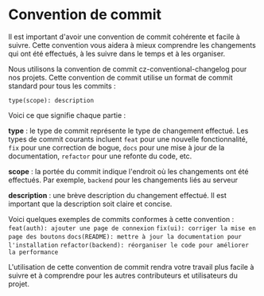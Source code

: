 # Convention de commit

Il est important d'avoir une convention de commit cohérente et facile à suivre. Cette convention vous aidera à mieux comprendre les changements qui ont été effectués, à les suivre dans le temps et à les organiser.

Nous utilisons la convention de commit cz-conventional-changelog pour nos projets. Cette convention de commit utilise un format de commit standard pour tous les commits :

`type(scope): description`

Voici ce que signifie chaque partie :

**type** : le type de commit représente le type de changement effectué. Les types de commit courants incluent `feat` pour une nouvelle fonctionnalité, `fix` pour une correction de bogue, `docs` pour une mise à jour de la documentation, `refactor` pour une refonte du code, etc.

**scope** : la portée du commit indique l'endroit où les changements ont été effectués. Par exemple, `backend` pour les changements liés au serveur

**description** : une brève description du changement effectué. Il est important que la description soit claire et concise.

Voici quelques exemples de commits conformes à cette convention :
`feat(auth): ajouter une page de connexion`
`fix(ui): corriger la mise en page des boutons`
`docs(README): mettre à jour la documentation pour l'installation`
`refactor(backend): réorganiser le code pour améliorer la performance`

L'utilisation de cette convention de commit rendra votre travail plus facile à suivre et à comprendre pour les autres contributeurs et utilisateurs du projet.
